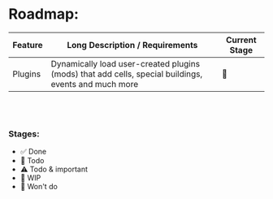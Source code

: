 # Roadmap:

| Feature | Long Description / Requirements | Current Stage |
| --- | --- | --- |
| Plugins | Dynamically load user-created plugins (mods) that add cells, special buildings, events and much more | 🔶 |

<br><br>

### Stages:
- ✅ Done
- 🔶 Todo
- ⚠️ Todo & important
- 🔨 WIP
- 🛑 Won't do
